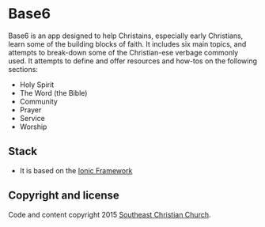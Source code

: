 Base6
========

Base6 is an app designed to help Christains, especially early Christians, learn some of the building blocks of faith. It includes six main topics, and attempts to break-down some of the Christian-ese verbage commonly used. It attempts to define and offer resources and how-tos on the following sections: 
* Holy Spirit
* The Word (the Bible)
* Community
* Prayer
* Service
* Worship

## Stack

* It is based on the [Ionic Framework](http://ionicframework.com)

## Copyright and license

Code and content copyright 2015 [Southeast Christian Church](http://southeastchristian.org).